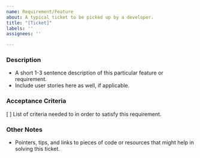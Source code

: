 ```yaml
---
name: Requirement/Feature
about: A typical ticket to be picked up by a developer.
title: "[Ticket]"
labels: ''
assignees: ''

---
```


### Description
* A short 1-3 sentence description of this particular feature or requirement.
* Include user stories here as well, if applicable.

### Acceptance Criteria
[ ] List of criteria needed to in order to satisfy this requirement.

### Other Notes
* Pointers, tips, and links to pieces of code or resources that might help in solving this ticket.
